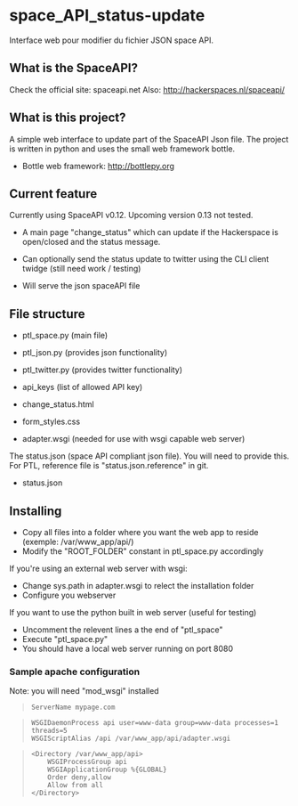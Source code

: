 space_API_status-update
=======================

Interface web pour modifier du fichier JSON space API.

## What is the SpaceAPI?

Check the official site:  spaceapi.net
Also: http://hackerspaces.nl/spaceapi/

## What is this project?

A simple web interface to update part of the SpaceAPI Json file. 
The project is written in python and uses the small web framework bottle.

* Bottle web framework:  http://bottlepy.org

## Current feature

Currently using SpaceAPI v0.12. Upcoming version 0.13 not tested.

* A main page "change_status" which can update if the Hackerspace is open/closed and the status message.
* Can optionally send the status update to twitter using the CLI client twidge (still need work / testing)

* Will serve the json spaceAPI file

## File structure

* ptl_space.py (main file)
* ptl_json.py (provides json functionality)
* ptl_twitter.py (provides twitter functionality)

* api_keys (list of allowed API key)

* change_status.html
* form_styles.css

* adapter.wsgi (needed for use with wsgi capable web server)

The status.json (space API compliant json file). You will need to provide this.
For PTL, reference file is "status.json.reference" in git.

* status.json 

## Installing

* Copy all files into a folder where you want the web app to reside (exemple: /var/www_app/api/)
* Modify the "ROOT_FOLDER" constant in ptl_space.py accordingly

If you're using an external web server with wsgi:

* Change sys.path in adapter.wsgi to relect the installation folder
* Configure you webserver

If you want to use the python built in web server (useful for testing)
* Uncomment the relevent lines a the end of "ptl_space"
* Execute "ptl_space.py"
* You should have a local web server running on port 8080

### Sample apache configuration

Note: you will need "mod_wsgi" installed


>     ServerName mypage.com

>     WSGIDaemonProcess api user=www-data group=www-data processes=1 threads=5
>     WSGIScriptAlias /api /var/www_app/api/adapter.wsgi

>     <Directory /var/www_app/api>
>         WSGIProcessGroup api
>         WSGIApplicationGroup %{GLOBAL}
>         Order deny,allow
>         Allow from all
>     </Directory>

